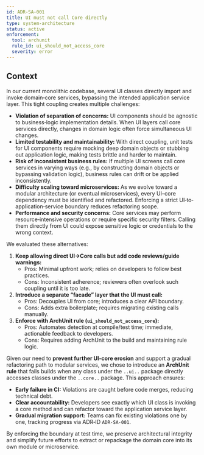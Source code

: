 ```yaml
---
id: ADR-SA-001
title: UI must not call Core directly
type: system-architecture
status: active
enforcement:
  tool: archunit
  rule_id: ui_should_not_access_core
  severity: error
---
```

## Context
In our current monolithic codebase, several UI classes directly import and invoke domain‐core services, bypassing the intended application service layer. This tight coupling creates multiple challenges:

- **Violation of separation of concerns:** UI components should be agnostic to business‐logic implementation details. When UI layers call core services directly, changes in domain logic often force simultaneous UI changes.  
- **Limited testability and maintainability:** With direct coupling, unit tests for UI components require mocking deep domain objects or stubbing out application logic, making tests brittle and harder to maintain.  
- **Risk of inconsistent business rules:** If multiple UI screens call core services in varying ways (e.g., by constructing domain objects or bypassing validation logic), business rules can drift or be applied inconsistently.  
- **Difficulty scaling toward microservices:** As we evolve toward a modular architecture (or eventual microservices), every UI–core dependency must be identified and refactored. Enforcing a strict UI‐to‐application‐service boundary reduces refactoring scope.  
- **Performance and security concerns:** Core services may perform resource‐intensive operations or require specific security filters. Calling them directly from UI could expose sensitive logic or credentials to the wrong context.

We evaluated these alternatives:

1. **Keep allowing direct UI→Core calls but add code reviews/guide warnings:**  
   - Pros: Minimal upfront work; relies on developers to follow best practices.  
   - Cons: Inconsistent adherence; reviewers often overlook such coupling until it is too late.  
2. **Introduce a separate “facade” layer that the UI must call:**  
   - Pros: Decouples UI from core; introduces a clear API boundary.  
   - Cons: Adds extra boilerplate; requires migrating existing calls manually.  
3. **Enforce with ArchUnit rule (`ui_should_not_access_core`):**  
   - Pros: Automates detection at compile/test time; immediate, actionable feedback to developers.  
   - Cons: Requires adding ArchUnit to the build and maintaining rule logic.

Given our need to **prevent further UI‐core erosion** and support a gradual refactoring path to modular services, we chose to introduce an **ArchUnit rule** that fails builds when any class under the `..ui..` package directly accesses classes under the `..core..` package. This approach ensures:

- **Early failure in CI:** Violations are caught before code merges, reducing technical debt.  
- **Clear accountability:** Developers see exactly which UI class is invoking a core method and can refactor toward the application service layer.  
- **Gradual migration support:** Teams can fix existing violations one by one, tracking progress via ADR‐ID `ADR-SA-001`.  

By enforcing the boundary at test time, we preserve architectural integrity and simplify future efforts to extract or repackage the domain core into its own module or microservice.